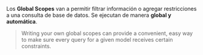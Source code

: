 Los **Global Scopes** van a permitir filtrar información o agregar restricciones a una consulta de base de datos. Se ejecutan de manera **global y automática**. 

> Writing your own global scopes can provide a convenient, easy way to make sure every query for a given model receives certain constraints.


